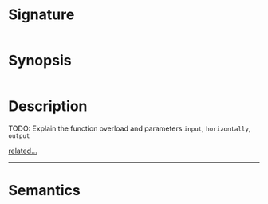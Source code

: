 # Signature
```vikid-signature
```

# Synopsis
```vikid-synopsis
```

# Description
TODO: Explain the function overload and parameters `input`, `horizontally`, `output`

[related...](https://en.wikipedia.org/wiki/Translation_(geometry))

----
# Semantics